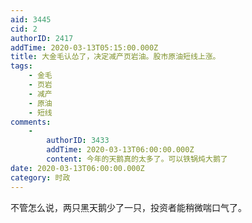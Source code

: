 ```yaml
---
aid: 3445
cid: 2
authorID: 2417
addTime: 2020-03-13T05:15:00.000Z
title: 大金毛认怂了，决定减产页岩油。股市原油短线上涨。
tags:
    - 金毛
    - 页岩
    - 减产
    - 原油
    - 短线
comments:
    -
        authorID: 3433
        addTime: 2020-03-13T06:00:00.000Z
        content: 今年的天鹅真的太多了。可以铁锅炖大鹅了
date: 2020-03-13T06:00:00.000Z
category: 时政
---
```


不管怎么说，两只黑天鹅少了一只，投资者能稍微喘口气了。
